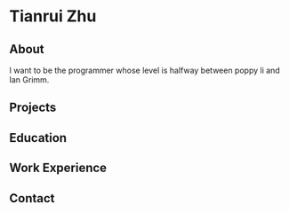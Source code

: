 # Tianrui Zhu

## About
I want to be the programmer whose level is halfway between poppy li and Ian Grimm.


## Projects


## Education


## Work Experience


## Contact
